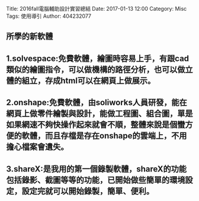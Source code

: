 Title: 2016fall電腦輔助設計實習總結
Date: 2017-01-13 12:00
Category: Misc
Tags: 使用導引
Author: 404232077

<h2>所學的新軟體<h2>
<h2>1.solvespace:免費軟體，繪圖時容易上手，有跟cad類似的繪圖指令，可以做機構的路徑分析，也可以做立體的組立，存成html可以在網頁上做展示。</h2>

<h2>2.onshape:免費軟體，由soliworks人員研發，能在網頁上做零件繪製與設計，能做工程圖、組合圖，單是如果網速不夠快操作起來就會不順，整體來說是個蠻方便的軟體，而且存檔是存在onshape的雲端上，不用擔心檔案會遺失。</h2>

<h2>3.shareX:是我用的第一個錄製軟體，shareX的功能包括錄影、截圖等等的功能，已開始做些簡單的環境設定，設定完就可以開始錄製，簡單、便利。</h2>